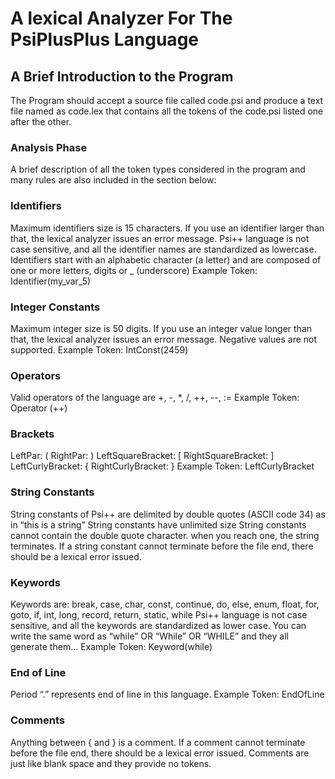 # A lexical Analyzer For The PsiPlusPlus Language

## A Brief Introduction to the Program

The Program should accept a source file called code.psi and produce a text file named as code.lex that contains all the tokens of the code.psi listed one after the other.

### Analysis Phase

A brief description of all the token types considered in the program and many rules are also included in the section below:

### Identifiers

Maximum identifiers size is 15 characters. If you use an identifier larger than that, the lexical analyzer issues an error message.
Psi++ language is not case sensitive, and all the identifier names are standardized as lowercase.
Identifiers start with an alphabetic character (a letter) and are composed of one or more letters, digits or _ (underscore)
Example Token: Identifier(my_var_5)

### Integer Constants

Maximum integer size is 50 digits. If you use an integer value longer than that, the lexical analyzer issues an error message.
Negative values are not supported.
Example Token: IntConst(2459)

### Operators

Valid operators of the language are +, -, *, /, ++, --, :=
Example Token: Operator (++)

### Brackets

LeftPar: ( RightPar: )
LeftSquareBracket: [ RightSquareBracket: ]
LeftCurlyBracket: { RightCurlyBracket: }
Example Token: LeftCurlyBracket

### String Constants

String constants of Psi++ are delimited by double quotes (ASCII code 34) as in “this is a string”
String constants have unlimited size
String constants cannot contain the double quote character. when you reach one, the string terminates.
If a string constant cannot terminate before the file end, there should be a lexical error issued.

### Keywords

Keywords are: break, case, char, const, continue, do, else, enum, float, for, goto, if, int, long, record, return, static, while
Psi++ language is not case sensitive, and all the keywords are standardized as lower case. You can write the same word as “while” OR “While” OR “WHILE” and they all generate them…
Example Token: Keyword(while)

### End of Line

Period “.” represents end of line in this language.
Example Token: EndOfLine

### Comments

Anything between { and } is a comment.
If a comment cannot terminate before the file end, there should be a lexical error issued.
Comments are just like blank space and they provide no tokens.

